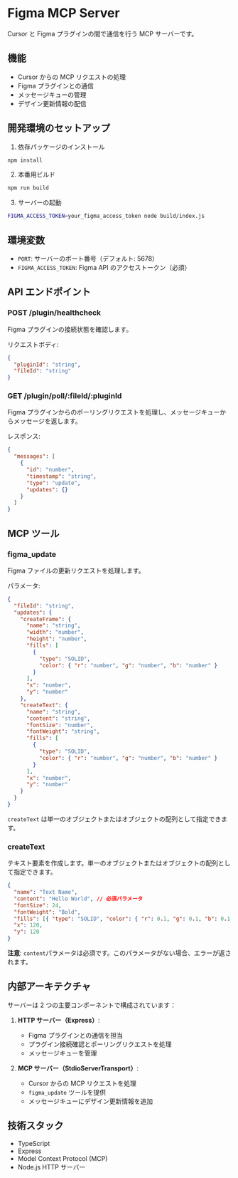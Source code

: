 # Figma MCP Server

Cursor と Figma プラグインの間で通信を行う MCP サーバーです。

## 機能

- Cursor からの MCP リクエストの処理
- Figma プラグインとの通信
- メッセージキューの管理
- デザイン更新情報の配信

## 開発環境のセットアップ

1. 依存パッケージのインストール

```bash
npm install
```

2. 本番用ビルド

```bash
npm run build
```

3. サーバーの起動

```bash
FIGMA_ACCESS_TOKEN=your_figma_access_token node build/index.js
```

## 環境変数

- `PORT`: サーバーのポート番号（デフォルト: 5678）
- `FIGMA_ACCESS_TOKEN`: Figma API のアクセストークン（必須）

## API エンドポイント

### POST /plugin/healthcheck

Figma プラグインの接続状態を確認します。

リクエストボディ:

```json
{
  "pluginId": "string",
  "fileId": "string"
}
```

### GET /plugin/poll/:fileId/:pluginId

Figma プラグインからのポーリングリクエストを処理し、メッセージキューからメッセージを返します。

レスポンス:

```json
{
  "messages": [
    {
      "id": "number",
      "timestamp": "string",
      "type": "update",
      "updates": {}
    }
  ]
}
```

## MCP ツール

### figma_update

Figma ファイルの更新リクエストを処理します。

パラメータ:

```json
{
  "fileId": "string",
  "updates": {
    "createFrame": {
      "name": "string",
      "width": "number",
      "height": "number",
      "fills": [
        {
          "type": "SOLID",
          "color": { "r": "number", "g": "number", "b": "number" }
        }
      ],
      "x": "number",
      "y": "number"
    },
    "createText": {
      "name": "string",
      "content": "string",
      "fontSize": "number",
      "fontWeight": "string",
      "fills": [
        {
          "type": "SOLID",
          "color": { "r": "number", "g": "number", "b": "number" }
        }
      ],
      "x": "number",
      "y": "number"
    }
  }
}
```

`createText` は単一のオブジェクトまたはオブジェクトの配列として指定できます。

### createText

テキスト要素を作成します。単一のオブジェクトまたはオブジェクトの配列として指定できます。

```json
{
  "name": "Text Name",
  "content": "Hello World", // 必須パラメータ
  "fontSize": 24,
  "fontWeight": "Bold",
  "fills": [{ "type": "SOLID", "color": { "r": 0.1, "g": 0.1, "b": 0.1 } }],
  "x": 120,
  "y": 120
}
```

**注意**: `content`パラメータは必須です。このパラメータがない場合、エラーが返されます。

## 内部アーキテクチャ

サーバーは 2 つの主要コンポーネントで構成されています：

1. **HTTP サーバー（Express）**:

   - Figma プラグインとの通信を担当
   - プラグイン接続確認とポーリングリクエストを処理
   - メッセージキューを管理

2. **MCP サーバー（StdioServerTransport）**:
   - Cursor からの MCP リクエストを処理
   - `figma_update` ツールを提供
   - メッセージキューにデザイン更新情報を追加

## 技術スタック

- TypeScript
- Express
- Model Context Protocol (MCP)
- Node.js HTTP サーバー
